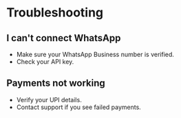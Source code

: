 # Troubleshooting

## I can't connect WhatsApp

- Make sure your WhatsApp Business number is verified.
- Check your API key.

## Payments not working

- Verify your UPI details.
- Contact support if you see failed payments.
